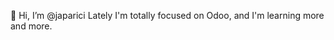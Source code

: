 👋 Hi, I’m @japarici
Lately I'm totally focused on Odoo, and I'm learning more and more.

<!---
japarici/japarici is a ✨ special ✨ repository because its `README.md` (this file) appears on your GitHub profile.
You can click the Preview link to take a look at your changes.
--->
